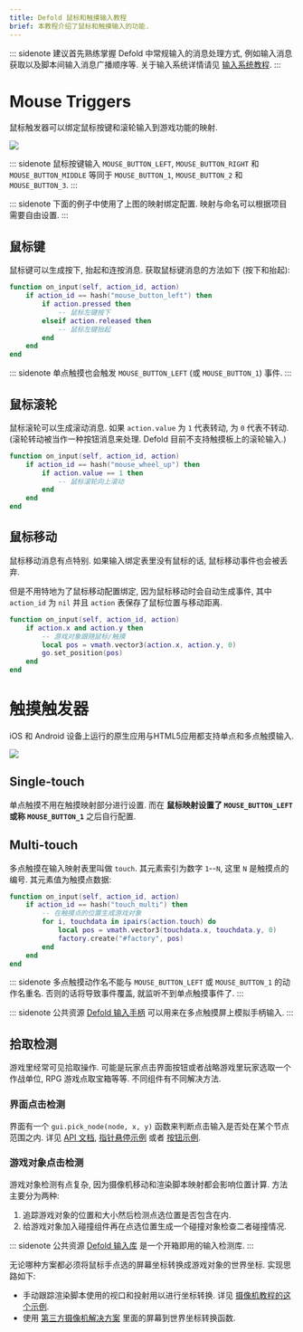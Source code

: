 ```yaml
---
title: Defold 鼠标和触摸输入教程
brief: 本教程介绍了鼠标和触摸输入的功能.
---
```


::: sidenote
建议首先熟练掌握 Defold 中常规输入的消息处理方式, 例如输入消息获取以及脚本间输入消息广播顺序等. 关于输入系统详情请见 [输入系统教程](/manuals/input).
:::

# Mouse Triggers
鼠标触发器可以绑定鼠标按键和滚轮输入到游戏功能的映射.

![](images/input/mouse_bindings.png)

::: sidenote
鼠标按键输入 `MOUSE_BUTTON_LEFT`, `MOUSE_BUTTON_RIGHT` 和 `MOUSE_BUTTON_MIDDLE` 等同于 `MOUSE_BUTTON_1`, `MOUSE_BUTTON_2` 和 `MOUSE_BUTTON_3`.
:::

::: sidenote
下面的例子中使用了上图的映射绑定配置. 映射与命名可以根据项目需要自由设置.
:::

## 鼠标键
鼠标键可以生成按下, 抬起和连按消息. 获取鼠标键消息的方法如下 (按下和抬起):

```lua
function on_input(self, action_id, action)
    if action_id == hash("mouse_button_left") then
        if action.pressed then
            -- 鼠标左键按下
        elseif action.released then
            -- 鼠标左键抬起
        end
    end
end
```

::: sidenote
单点触摸也会触发 `MOUSE_BUTTON_LEFT` (或 `MOUSE_BUTTON_1`) 事件.
:::

## 鼠标滚轮
鼠标滚轮可以生成滚动消息. 如果 `action.value` 为 `1` 代表转动, 为 `0` 代表不转动. (滚轮转动被当作一种按钮消息来处理. Defold 目前不支持触摸板上的滚轮输入.)

```lua
function on_input(self, action_id, action)
    if action_id == hash("mouse_wheel_up") then
        if action.value == 1 then
            -- 鼠标滚轮向上滚动
        end
    end
end
```

## 鼠标移动
鼠标移动消息有点特别. 如果输入绑定表里没有鼠标的话, 鼠标移动事件也会被丢弃.

但是不用特地为了鼠标移动配置绑定, 因为鼠标移动时会自动生成事件, 其中 `action_id` 为 `nil` 并且 `action` 表保存了鼠标位置与移动距离.

```lua
function on_input(self, action_id, action)
    if action.x and action.y then
        -- 游戏对象跟随鼠标/触摸
        local pos = vmath.vector3(action.x, action.y, 0)
        go.set_position(pos)
    end
end
```

# 触摸触发器
iOS 和 Android 设备上运行的原生应用与HTML5应用都支持单点和多点触摸输入.

![](images/input/touch_bindings.png)

## Single-touch
单点触摸不用在触摸映射部分进行设置. 而在 **鼠标映射设置了 `MOUSE_BUTTON_LEFT` 或称 `MOUSE_BUTTON_1`** 之后自行配置.

## Multi-touch
多点触摸在输入映射表里叫做 `touch`. 其元素索引为数字 `1`--`N`, 这里 `N` 是触摸点的编号. 其元素值为触摸点数据:

```lua
function on_input(self, action_id, action)
    if action_id == hash("touch_multi") then
        -- 在触摸点的位置生成游戏对象
        for i, touchdata in ipairs(action.touch) do
            local pos = vmath.vector3(touchdata.x, touchdata.y, 0)
            factory.create("#factory", pos)
        end
    end
end
```

::: sidenote
多点触摸动作名不能与 `MOUSE_BUTTON_LEFT` 或 `MOUSE_BUTTON_1` 的动作名重名. 否则的话将导致事件覆盖, 就监听不到单点触摸事件了.
:::

::: sidenote
公共资源 [Defold 输入手柄](https://defold.com/assets/defoldinput/) 可以用来在多点触摸屏上模拟手柄输入.
:::


## 拾取检测
游戏里经常可见拾取操作. 可能是玩家点击界面按钮或者战略游戏里玩家选取一个作战单位, RPG 游戏点取宝箱等等. 不同组件有不同解决方法.

### 界面点击检测
界面有一个 `gui.pick_node(node, x, y)` 函数来判断点击输入是否处在某个节点范围之内. 详见 [API 文档](/ref/gui/#gui.pick_node:node-x-y), [指针悬停示例](https://www.defold.com/examples/pointer_over/) 或者 [按钮示例](https://www.defold.com/examples/button/).

### 游戏对象点击检测
游戏对象检测有点复杂, 因为摄像机移动和渲染脚本映射都会影响位置计算. 方法主要分为两种:

  1. 追踪游戏对象的位置和大小然后检测点选位置是否包含在内.
  2. 给游戏对象加入碰撞组件再在点选位置生成一个碰撞对象检查二者碰撞情况.

::: sidenote
公共资源 [Defold 输入库](https://github.com/britzl/defold-input) 是一个开箱即用的输入检测库.
:::

无论哪种方案都必须将鼠标手点选的屏幕坐标转换成游戏对象的世界坐标. 实现思路如下:

  * 手动跟踪渲染脚本使用的视口和投射用以进行坐标转换. 详见 [摄像机教程的这个示例](/manuals/camera/#鼠标位置转换为世界坐标).
  * 使用 [第三方摄像机解决方案](/manuals/camera/#第三方摄像机解决方案) 里面的屏幕到世界坐标转换函数.

